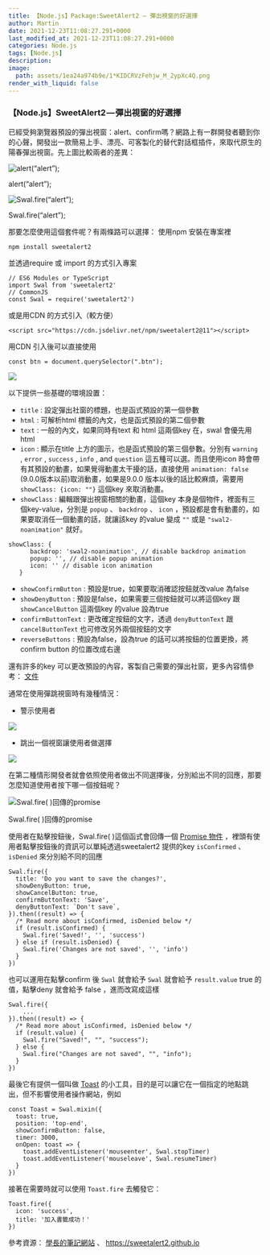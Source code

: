 ```yaml
---
title: 【Node.js】Package:SweetAlert2 — 彈出視窗的好選擇
author: Martin
date: 2021-12-23T11:08:27.291+0000
last_modified_at: 2021-12-23T11:08:27.291+0000
categories: Node.js
tags: [Node.js]
description: 
image:
  path: assets/1ea24a974b9e/1*KIDCRVzFehjw_M_2ypXc4Q.png
render_with_liquid: false
---
```


### 【Node.js】SweetAlert2 — 彈出視窗的好選擇

已經受夠瀏覽器預設的彈出視窗：alert、confirm嗎？網路上有一群開發者聽到你的心聲，開發出一款簡易上手、漂亮、可客製化的替代對話框插件，來取代原生的陽春彈出視窗。先上圖比較兩者的差異：


![alert\(“alert”\);](/assets/1ea24a974b9e/1*sBDIJB29OT1xfxaxUrJ8-w.png)

alert\(“alert”\);


![Swal\.fire\(“alert”\);](/assets/1ea24a974b9e/1*YAEAgOmmd21jXYV3Sb4VKA.png)

Swal\.fire\(“alert”\);

那要怎麼使用這個套件呢？有兩條路可以選擇：
使用npm 安裝在專案裡
```
npm install sweetalert2
```

並透過require 或 import 的方式引入專案
```
// ES6 Modules or TypeScript 
import Swal from 'sweetalert2'  
// CommonJS 
const Swal = require('sweetalert2')
```

或是用CDN 的方式引入（較方便）
```
<script src="https://cdn.jsdelivr.net/npm/sweetalert2@11"></script>
```

用CDN 引入後可以直接使用
```
const btn = document.querySelector(".btn");
```


![](/assets/1ea24a974b9e/1*KIDCRVzFehjw_M_2ypXc4Q.png)


以下提供一些基礎的環境設置：
- `title` : 設定彈出社窗的標題，也是函式預設的第一個參數
- `html` : 可解析html 標籤的內文，也是函式預設的第二個參數
- `text` : 一般的內文，如果同時有text 和 html 這兩個key 在，swal 會優先用html
- `icon` : 顯示在title 上方的圖示，也是函式預設的第三個參數。分別有 `warning` , `error` , `success` , `info` , and `question` 這五種可以選。而且使用icon 時會帶有其預設的動畫，如果覺得動畫太干擾的話，直接使用 `animation: false` \(9\.0\.0版本以前\)取消動畫，如果是9\.0\.0 版本以後的話比較麻煩，需要用 `showClass: {icon: ""}` 這個key 來取消動畫。
- `showClass` : 編輯跟彈出視窗相關的動畫，這個key 本身是個物件，裡面有三個key\-value，分別是 `popup` 、 `backdrop` 、 `icon` ，預設都是會有動畫的，如果要取消任一個動畫的話，就讓該key 的value 變成 `""` 或是 `"swal2-noanimation"` 就好。

```
showClass: {
      backdrop: 'swal2-noanimation', // disable backdrop animation
      popup: '', // disable popup animation
      icon: '' // disable icon animation
   }
```
- `showConfirmButton` : 預設是true，如果要取消確認按鈕就改value 為false
- `showDenyButton` : 預設是false，如果需要三個按鈕就可以將這個key 跟 `showCancelButton` 這兩個key 的value 設為true
- `confirmButtonText` : 更改確定按鈕的文字，透過 `denyButtonText` 跟 `cancelButtonText` 也可修改另外兩個按鈕的文字
- `reverseButtons` : 預設為false，設為true 的話可以將按鈕的位置更換，將confirm button 的位置改成右邊


還有許多的key 可以更改預設的內容，客製自己需要的彈出社窗，更多內容情參考： [文件](https://sweetalert2.github.io/#title)

通常在使用彈跳視窗時有幾種情況：
- 警示使用者



![](/assets/1ea24a974b9e/1*XT11_zv75gzyUy5EvVCFhA.png)

- 跳出一個視窗讓使用者做選擇



![](/assets/1ea24a974b9e/1*Izlvdmm7gR2j5lhwxjlP3Q.png)


在第二種情形開發者就會依照使用者做出不同選擇後，分別給出不同的回應，那要怎麼知道使用者按下哪一個按鈕呢？


![Swal\.fire\( \)回傳的promise](/assets/1ea24a974b9e/1*pdf4u-SD5wyQ50Zhxwv2lw.png)

Swal\.fire\( \)回傳的promise

使用者在點擊按鈕後，Swal\.fire\( \)這個函式會回傳一個 [Promise 物件](https://sweetalert2.github.io/#handling-buttons) ，裡頭有使用者點擊按鈕後的資訊可以單純透過sweetalert2 提供的key `isConfirmed` 、 `isDenied` 來分別給不同的回應
```
Swal.fire({
  title: 'Do you want to save the changes?',
  showDenyButton: true,
  showCancelButton: true,
  confirmButtonText: 'Save',
  denyButtonText: `Don't save`,
}).then((result) => {
  /* Read more about isConfirmed, isDenied below */
  if (result.isConfirmed) {
    Swal.fire('Saved!', '', 'success')
  } else if (result.isDenied) {
    Swal.fire('Changes are not saved', '', 'info')
  }
})
```

也可以運用在點擊confirm 後 `Swal` 就會給予 `Swal` 就會給予 `result.value` true 的值，點擊deny 就會給予 false ，進而改寫成這樣
```
Swal.fire({
    ...
}).then((result) => {
  /* Read more about isConfirmed, isDenied below */
  if (result.value) {
    Swal.fire("Saved!", "", "success");
  } else {
    Swal.fire("Changes are not saved", "", "info");
  }
})
```

最後它有提供一個叫做 [Toast](https://sweetalert2.github.io/#frameworks-integrations) 的小工具，目的是可以讓它在一個指定的地點跳出，但不影響使用者操作網站，例如
```
const Toast = Swal.mixin({
  toast: true,
  position: 'top-end',
  showConfirmButton: false,
  timer: 3000,
  onOpen: toast => {
    toast.addEventListener('mouseenter', Swal.stopTimer)
    toast.addEventListener('mouseleave', Swal.resumeTimer)
  }
})
```

接著在需要時就可以使用 `Toast.fire` 去觸發它：
```
Toast.fire({
  icon: 'success',
  title: '加入書籤成功！'
})
```

參考資源： [學長的筆記網站](https://medium.com/easons-murmuring/使用-sweetalert2-美化網頁中的對話框-91adbf205a2) 、 [https://sweetalert2\.github\.io](https://sweetalert2.github.io)




